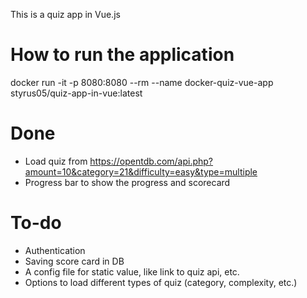 This is a quiz app in Vue.js

# How to run the application
docker run -it -p 8080:8080 --rm --name docker-quiz-vue-app styrus05/quiz-app-in-vue:latest


# Done
 - Load quiz from https://opentdb.com/api.php?amount=10&category=21&difficulty=easy&type=multiple
 - Progress bar to show the progress and scorecard


 # To-do
 - Authentication
 - Saving score card in DB
 - A config file for static value, like link to quiz api, etc.
 - Options to load different types of quiz (category, complexity, etc.)
 